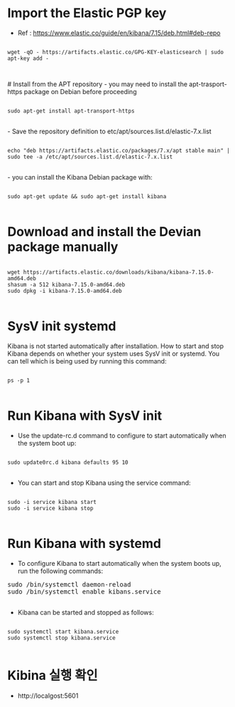 # Import the Elastic PGP key
- Ref : https://www.elastic.co/guide/en/kibana/7.15/deb.html#deb-repo
<pre>
<code>
wget -qO - https://artifacts.elastic.co/GPG-KEY-elasticsearch | sudo apt-key add -
</pre>
</code>
# Install from the APT repository
- you may need to install the apt-trasport-https package on Debian before proceeding
<pre>
<code>
sudo apt-get install apt-transport-https
</code>
</pre>
- Save the repository definition to etc/apt/sources.list.d/elastic-7.x.list
<pre>
<code>
echo "deb https://artifacts.elastic.co/packages/7.x/apt stable main" | sudo tee -a /etc/apt/sources.list.d/elastic-7.x.list
</code>
</pre>
- you can install the Kibana Debian package with:
<pre>
<code>
sudo apt-get update && sudo apt-get install kibana
</code>
</pre>

# Download and install the Devian package manually
<pre>
<code>
wget https://artifacts.elastic.co/downloads/kibana/kibana-7.15.0-amd64.deb
shasum -a 512 kibana-7.15.0-amd64.deb 
sudo dpkg -i kibana-7.15.0-amd64.deb
</code>
</pre>

# SysV init systemd
Kibana is not started automatically after installation. How to start and stop Kibana depends on whether your system uses SysV init or systemd. You can tell which is being used by running this command:
<pre>
<code>
ps -p 1
</code>
</pre>

# Run Kibana with SysV init
- Use the update-rc.d command to configure to start automatically when the system boot up:
<pre>
<code>
sudo update0rc.d kibana defaults 95 10
</code>
</pre>

- You can start and stop Kibana using the service command:
<pre>
<code>
sudo -i service kibana start
sudo -i service kibana stop
</code>
</pre>

# Run Kibana with systemd
- To configure Kibana to start automatically when the system boots up, run the following commands:
<pre>
sudo /bin/systemctl daemon-reload
sudo /bin/systemctl enable kibans.service
</code>
</pre>

- Kibana can be started and stopped as follows:
<pre>
<code>
sudo systemctl start kibana.service
sudo systemctl stop kibana.service
</code>
</pre>

# Kibina 실행 확인 
- http://localgost:5601

